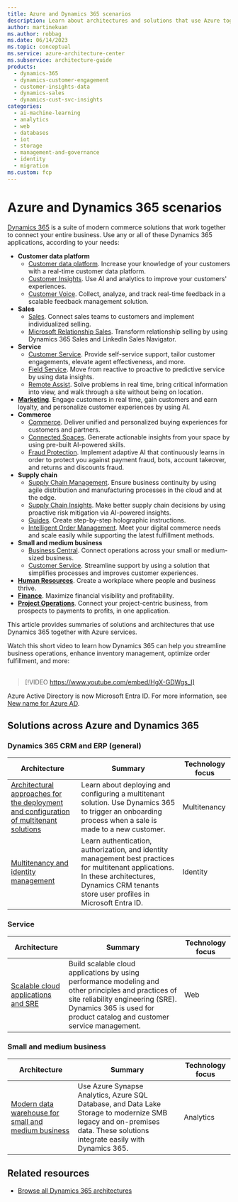 ```yaml
---
title: Azure and Dynamics 365 scenarios
description: Learn about architectures and solutions that use Azure together with Dynamics 365. 
author: martinekuan
ms.author: robbag
ms.date: 06/14/2023
ms.topic: conceptual
ms.service: azure-architecture-center
ms.subservice: architecture-guide
products:
  - dynamics-365
  - dynamics-customer-engagement
  - customer-insights-data
  - dynamics-sales
  - dynamics-cust-svc-insights
categories:
  - ai-machine-learning
  - analytics
  - web
  - databases
  - iot
  - storage
  - management-and-governance
  - identity 
  - migration
ms.custom: fcp
---
```


# Azure and Dynamics 365 scenarios

[Dynamics 365](https://dynamics.microsoft.com) is a suite of modern commerce solutions that work together to connect your entire business. Use any or all of these Dynamics 365 applications, according to your needs:

- **Customer data platform**
   - [Customer data platform](https://dynamics.microsoft.com/customer-data-platform). Increase your knowledge of your customers with a real-time customer data platform.
   - [Customer Insights](https://dynamics.microsoft.com/ai/customer-insights). Use AI and analytics to improve your customers' experiences.
   - [Customer Voice](https://dynamics.microsoft.com/customer-voice/overview). Collect, analyze, and track real-time feedback in a scalable feedback management solution.
- **Sales**
   - [Sales](https://dynamics.microsoft.com/sales/overview). Connect sales teams to customers and implement individualized selling.
   - [Microsoft Relationship Sales](https://dynamics.microsoft.com/sales/relationship-sales). Transform relationship selling by using Dynamics 365 Sales and LinkedIn Sales Navigator.
- **Service**
   - [Customer Service](https://dynamics.microsoft.com/customer-service/overview). Provide self-service support, tailor customer engagements, elevate agent effectiveness, and more.
   - [Field Service](https://dynamics.microsoft.com/field-service/overview). Move from reactive to proactive to predictive service by using data insights.
   - [Remote Assist](https://dynamics.microsoft.com/mixed-reality/remote-assist). 
Solve problems in real time, bring critical information into view, and walk through a site without being on location.
- [**Marketing**](https://dynamics.microsoft.com/marketing/overview). Engage customers in real time, gain customers and earn loyalty, and personalize customer experiences by using AI.
- **Commerce**
   - [Commerce](https://dynamics.microsoft.com/commerce/overview). Deliver unified and personalized buying experiences for customers and partners.
   - [Connected Spaces](https://dynamics.microsoft.com/connected-spaces/overview). Generate actionable insights from your space by using pre-built AI-powered skills.
   - [Fraud Protection](https://dynamics.microsoft.com/ai/fraud-protection). Implement adaptive AI that continuously learns in order to protect you against payment fraud, bots, account takeover, and returns and discounts fraud.
- **Supply chain**
   - [Supply Chain Management](https://dynamics.microsoft.com/supply-chain-management/overview). Ensure business continuity by using agile distribution and manufacturing processes in the cloud and at the edge.
   - [Supply Chain Insights](https://dynamics.microsoft.com/supply-chain-insights). Make better supply chain decisions by using proactive risk mitigation via AI-powered insights.
   - [Guides](https://dynamics.microsoft.com/mixed-reality/guides). Create step-by-step holographic instructions.
   - [Intelligent Order Management](https://dynamics.microsoft.com/intelligent-order-management/overview). Meet your digital commerce needs and scale easily while supporting the latest fulfillment methods.
- **Small and medium business**
   - [Business Central](https://dynamics.microsoft.com/business-central/overview). Connect operations across your small or medium-sized business. 
   - [Customer Service](https://dynamics.microsoft.com/customer-service/professional). Streamline support by using a solution that simplifies processes and improves customer experiences.
- [**Human Resources**](https://dynamics.microsoft.com/human-resources/overview). Create a workplace where people and business thrive. 
- [**Finance**](https://dynamics.microsoft.com/finance/overview). Maximize financial visibility and profitability.
- [**Project Operations**](https://dynamics.microsoft.com/project-operations/overview). Connect your project-centric business, from prospects to payments to profits, in one application. 

 This article provides summaries of solutions and architectures that use Dynamics 365 together with Azure services.

Watch this short video to learn how Dynamics 365 can help you streamline business operations, enhance inventory management, optimize order fulfillment, and more:
<br><br>

> [!VIDEO https://www.youtube.com/embed/HgX-GDWgs_I]

Azure Active Directory is now Microsoft Entra ID. For more information, see [New name for Azure AD](/entra/fundamentals/new-name).

## Solutions across Azure and Dynamics 365

### Dynamics 365 CRM and ERP (general)

|Architecture|Summary|Technology focus|
|--|--|--|
|[Architectural approaches for the deployment and configuration of multitenant solutions](../guide/multitenant/approaches/deployment-configuration.yml)|Learn about deploying and configuring a multitenant solution. Use Dynamics 365 to trigger an onboarding process when a sale is made to a new customer.| Multitenancy|
|[Multitenancy and identity management](../multitenant-identity/index.yml) |Learn authentication, authorization, and identity management best practices for multitenant applications. In these architectures, Dynamics CRM tenants store user profiles in Microsoft Entra ID. |Identity|

### Service

|Architecture|Summary|Technology focus|
|--|--|--|
|[Scalable cloud applications and SRE](../example-scenario/apps/scalable-apps-performance-modeling-site-reliability.yml)| Build scalable cloud applications by using performance modeling and other principles and practices of site reliability engineering (SRE). Dynamics 365 is used for product catalog and customer service management.|Web|

### Small and medium business

|Architecture|Summary|Technology focus|
|--|--|--|
|[Modern data warehouse for small and medium business](../example-scenario/data/small-medium-data-warehouse.yml) |Use Azure Synapse Analytics, Azure SQL Database, and Data Lake Storage to modernize SMB legacy and on-premises data. These solutions integrate easily with Dynamics 365.|Analytics|

## Related resources

- [Browse all Dynamics 365 architectures](/azure/architecture/browse/?terms=dynamics%20365)
